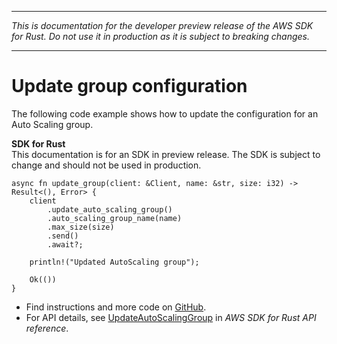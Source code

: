 --------

 *This is documentation for the developer preview release of the AWS SDK for Rust\. Do not use it in production as it is subject to breaking changes\.* 

--------

# Update group configuration<a name="auto-scaling_UpdateAutoScalingGroup_rust_topic"></a>

The following code example shows how to update the configuration for an Auto Scaling group\.

**SDK for Rust**  
This documentation is for an SDK in preview release\. The SDK is subject to change and should not be used in production\.
  

```
async fn update_group(client: &Client, name: &str, size: i32) -> Result<(), Error> {
    client
        .update_auto_scaling_group()
        .auto_scaling_group_name(name)
        .max_size(size)
        .send()
        .await?;

    println!("Updated AutoScaling group");

    Ok(())
}
```
+  Find instructions and more code on [GitHub](https://github.com/awsdocs/aws-doc-sdk-examples/tree/main/rust_dev_preview/autoscaling#code-examples)\. 
+  For API details, see [UpdateAutoScalingGroup](https://awslabs.github.io/aws-sdk-rust/) in *AWS SDK for Rust API reference*\. 